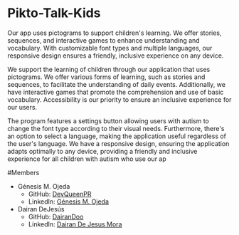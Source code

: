 # Pikto-Talk-Kids
Our app uses pictograms to support children's learning. We offer stories, sequences, and interactive games to enhance understanding and vocabulary. With customizable font types and multiple languages, our responsive design ensures a friendly, inclusive experience on any device.

We support the learning of children through our application that uses pictograms. We offer various forms of learning, such as stories and sequences, to facilitate the understanding of daily events. Additionally, we have interactive games that promote the comprehension and use of basic vocabulary. Accessibility is our priority to ensure an inclusive experience for our users.

The program features a settings button allowing users with autism to change the font type according to their visual needs. Furthermore, there's an option to select a language, making the application useful regardless of the user's language. We have a responsive design, ensuring the application adapts optimally to any device, providing a friendly and inclusive experience for all children with autism who use our ap

#Members 
- Génesis M. Ojeda
  - GitHub: [DevQueenPR](https://github.com/DevQueenPR)
  - LinkedIn: [Génesis M. Ojeda](https://www.linkedin.com/in/g%C3%A9nesis-ojeda-451576302?utm_source=share&utm_campaign=share_via&utm_content=profile&utm_medium=android_app)
- Dairan DeJesús
  - GitHub: [DairanDoo](https://github.com/DairaDoo)
  - LinkedIn: [Dairan De Jesus Mora](https://www.linkedin.com/in/dairandejesusmora/)
